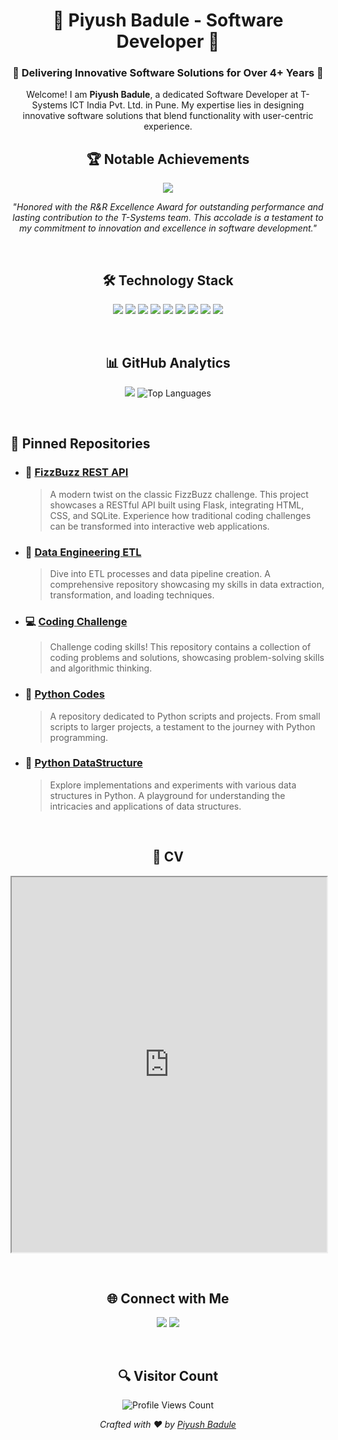 <h1 align="center">🌟 Piyush Badule - Software Developer 🌟</h1>
<h3 align="center">🚀 Delivering Innovative Software Solutions for Over 4+ Years 🚀</h3>

<!-- Introduction -->
<p align="center">
  Welcome! I am <strong>Piyush Badule</strong>, a dedicated Software Developer at T-Systems ICT India Pvt. Ltd. in Pune. My expertise lies in designing innovative software solutions that blend functionality with user-centric experience.
</p>

<!-- R&R Award -->
<h2 align="center">🏆 Notable Achievements</h2>
<p align="center">
  <img src="https://img.shields.io/badge/🌟-R%26R%20Excellence%20Award-2088FF?style=for-the-badge&logo=medal&logoColor=white"/>
</p>
<p align="center">
  <em>"Honored with the R&R Excellence Award for outstanding performance and lasting contribution to the T-Systems team. This accolade is a testament to my commitment to innovation and excellence in software development."</em>
</p>

<!-- Spacer -->
<p>&nbsp;</p>

<!-- Technologies -->
<h2 align="center">🛠️ Technology Stack</h2>
<p align="center">
  <img src="https://img.shields.io/badge/Python-3776AB?style=for-the-badge&logo=python&logoColor=white"/>
  <img src="https://img.shields.io/badge/Django-092E20?style=for-the-badge&logo=django&logoColor=white"/>
  <img src="https://img.shields.io/badge/HTML5-E34F26?style=for-the-badge&logo=html5&logoColor=white"/>
  <img src="https://img.shields.io/badge/CSS3-1572B6?style=for-the-badge&logo=css3&logoColor=white"/>
  <img src="https://img.shields.io/badge/JavaScript-F7DF1E?style=for-the-badge&logo=javascript&logoColor=black"/>
  <img src="https://img.shields.io/badge/Postgresql-336791?style=for-the-badge&logo=postgresql&logoColor=white"/>
  <img src="https://img.shields.io/badge/AWS-232F3E?style=for-the-badge&logo=amazonaws&logoColor=white"/>
  <img src="https://img.shields.io/badge/GIT-F05032?style=for-the-badge&logo=git&logoColor=white"/>
  <img src="https://img.shields.io/badge/Docker-2496ED?style=for-the-badge&logo=docker&logoColor=white"/>
</p>

<!-- Spacer -->
<p>&nbsp;</p>

<!-- GitHub Metrics -->
<h2 align="center">📊 GitHub Analytics</h2>
<p align="center">
  <img src="https://github-readme-streak-stats.herokuapp.com/?user=PiyushBadule&ring=DD2727&fire=DD2727&sideLabels=333333&dates=333333&text=333333"/>
  <img src="https://github-readme-stats.vercel.app/api/top-langs/?username=PiyushBadule&layout=compact&theme=vue&bg_color=ffffff" alt="Top Languages"/>
</p>
<!-- <p align="center">
  <img src="https://ghchart.rshah.org/PiyushBadule" alt="GitHub Contributions"/>
</p> -->


<!-- Spacer -->
<p>&nbsp;</p>

## 📌 Pinned Repositories

- ### 🎲 [FizzBuzz REST API](https://github.com/PiyushBadule/fizzbuzz_rest_server)
  > A modern twist on the classic FizzBuzz challenge. This project showcases a RESTful API built using Flask, integrating HTML, CSS, and SQLite. Experience how traditional coding challenges can be transformed into interactive web applications.

- ### 🚀 [Data Engineering ETL](https://github.com/PiyushBadule/data_engineering_etl)
  > Dive into ETL processes and data pipeline creation. A comprehensive repository showcasing my skills in data extraction, transformation, and loading techniques.

- ### 💻 [Coding Challenge](https://github.com/PiyushBadule/coding_challenge)
  > Challenge coding skills! This repository contains a collection of coding problems and solutions, showcasing problem-solving skills and algorithmic thinking.

- ### 🐍 [Python Codes](https://github.com/PiyushBadule/Python_Codes)
  > A repository dedicated to Python scripts and projects. From small scripts to larger projects, a testament to the journey with Python programming.

- ### 🧩 [Python DataStructure](https://github.com/PiyushBadule/Python_DataStructure)
  > Explore implementations and experiments with various data structures in Python. A playground for understanding the intricacies and applications of data structures.

<!-- Spacer -->
<p>&nbsp;</p>

<!-- CV -->
<div align="center">
    <h2>📄 CV</h2>
    <iframe src="https://drive.google.com/viewerng/viewer?embedded=true&url=https://myresumepiyushbadule.s3.us-west-2.amazonaws.com/PiyushBadule_Resume.pdf" width="100%" height="600px"></iframe>
</div>

<!-- Spacer -->
<p>&nbsp;</p>

<!-- Connecting -->
<h2 align="center">🌐 Connect with Me</h2>
<p align="center">
  <a href="https://www.linkedin.com/in/piyush-badule/"><img src="https://img.shields.io/badge/LinkedIn-0077B5?style=for-the-badge&logo=linkedin&logoColor=white"/></a>
  <a href="mailto:piyu.badule30@gmail.com"><img src="https://img.shields.io/badge/Gmail-D14836?style=for-the-badge&logo=gmail&logoColor=white"/></a>
</p>

<!-- Spacer -->
<p>&nbsp;</p>

<!-- Visitor Count -->
<h2 align="center">🔍 Visitor Count</h2>
<p align="center">
  <img src="https://profile-counter.glitch.me/PiyushBadule/count.svg" alt="Profile Views Count"/>
</p>

<!-- Footer -->
<p align="center">
  <em>Crafted with ❤️ by <a href="https://github.com/PiyushBadule">Piyush Badule</a></em>
</p>
